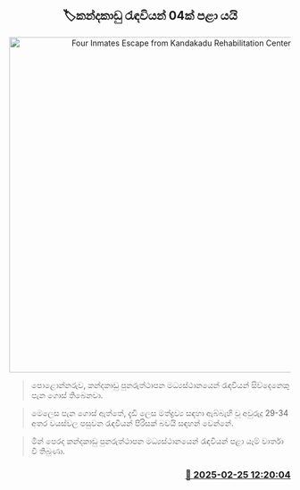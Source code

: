 <p align='center'><b><h2 align='center' title='Four Inmates Escape from Kandakadu Rehabilitation Center'>🏷කන්දකාඩු රැඳවියන් 04ක් පළා යයි</h2></b></p>
<p align='center'><img src='https://helakuru.sgp1.cdn.digitaloceanspaces.com/esana/images/lib/kandakadu-prison-archived.jpg' width='600' alt='Four Inmates Escape from Kandakadu Rehabilitation Center'></p>

> පොළොන්නරුව, කන්දකාඩු පුනරුත්ථාපන මධ්‍යස්ථානයෙන් රැඳවියන් සිව්දෙනෙකු පැන ගොස් තිබෙනවා.

> මෙලෙස පැන ගොස් ඇත්තේ, දැඩි ලෙස මත්ද්‍රව්‍ය සඳහා ඇබ්බැහි වූ අවුරුදු 29-34 අතර වයස්වල පසුවන රැඳවියන් පිරිසක් බවයි සඳහන් වෙන්නේ.

> මින් පෙරද කන්දකාඩු පුනරුත්ථාපන මධ්‍යස්ථානයෙන් රැඳවියන් පළා යෑම් වාර්තා වී තිබුණා.



<h3 align='right'><a href='https://www.helakuru.lk/esana/p/107795/'>📅 2025-02-25 12:20:04</a></h3>
